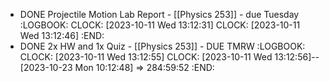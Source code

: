 - DONE Projectile Motion Lab Report - [[Physics 253]] - due Tuesday
  :LOGBOOK:
  CLOCK: [2023-10-11 Wed 13:12:31]
  CLOCK: [2023-10-11 Wed 13:12:46]
  :END:
- DONE 2x HW and 1x Quiz - [[Physics 253]] - DUE TMRW
  :LOGBOOK:
  CLOCK: [2023-10-11 Wed 13:12:55]
  CLOCK: [2023-10-11 Wed 13:12:56]--[2023-10-23 Mon 10:12:48] =>  284:59:52
  :END: